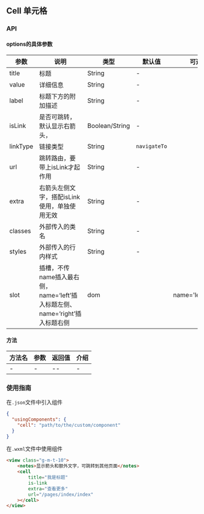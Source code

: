 ## Cell 单元格

### API

#### options的具体参数
| 参数       | 说明                                       | 类型             | 默认值          | 可选值                 |
| -------- | ---------------------------------------- | -------------- | ------------ | ------------------- |
| title    | 标题                                       | String         | -            |                     |
| value    | 详细信息                                     | String         | -            |                     |
| label    | 标题下方的附加描述                                | String         | -            |                     |
| isLink   | 是否可跳转，默认显示右箭头，                           | Boolean/String | -            |                     |
| linkType | 链接类型                                     | String         | `navigateTo` |                     |
| url      | 跳转路由，要带上isLink才起作用                       | String         | -            |                     |
| extra    | 右箭头左侧文字，搭配isLink使用，单独使用无效                | String         | -            |                     |
| classes  | 外部传入的类名                                  | String         | -            |                     |
| styles   | 外部传入的行内样式                                | String         | -            |                     |
| slot     | 插槽，不传name插入最右侧，name=‘left’插入标题左侧、name=‘right’插入标题右侧 | dom            |              | name='left'/'right' |

#### 方法

| 方法名  | 参数   | 返回值  | 介绍   |
| ---- | ---- | ---- | ---- |
| -    | -    | --   | -    |

### 使用指南
在`.json`文件中引入组件
```json
{
  "usingComponents": {
    "cell": "path/to/the/custom/component"
  }
}
```
在`.wxml`文件中使用组件

```html
<view class="g-m-t-10">
    <notes>显示箭头和额外文字，可跳转到其他页面</notes>
    <cell 
		title="我是标题" 
		is-link
        extra="查看更多"
        url="/pages/index/index"
	></cell>
</view>
```

